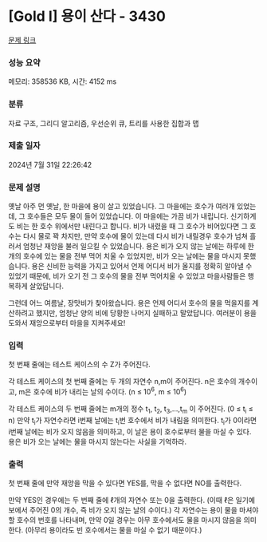 # [Gold I] 용이 산다 - 3430 

[문제 링크](https://www.acmicpc.net/problem/3430) 

### 성능 요약

메모리: 358536 KB, 시간: 4152 ms

### 분류

자료 구조, 그리디 알고리즘, 우선순위 큐, 트리를 사용한 집합과 맵

### 제출 일자

2024년 7월 31일 22:26:42

### 문제 설명

<p>옛날 아주 먼 옛날, 한 마을에 용이 살고 있었습니다. 그 마을에는 호수가 여러개 있었는데, 그 호수들은 모두 물이 들어 있었습니다. 이 마을에는 가끔 비가 내립니다. 신기하게도 비는 한 호수 위에서만 내린다고 합니다. 비가 내렸을 때 그 호수가 비어있다면 그 호수는 다시 물로 꽉 차지만, 만약 호수에 물이 있는데 다시 비가 내릴경우 호수가 넘쳐 흘러서 엄청난 재앙을 불러 일으킬 수 있었습니다. 용은 비가 오지 않는 날에는 하루에 한개의 호수에 있는 물을 전부 먹어 치울 수 있었지만, 비가 오는 날에는 물을 마시지 못했습니다. 용은 신비한 능력을 가지고 있어서 언제 어디서 비가 올지를 정확히 알아낼 수 있었기 때문에, 비가 오기 전 그 호수의 물을 전부 먹어치울 수 있었고 마을사람들은 행복하게 살았답니다.</p>

<p>그런데 어느 여름날, 장맛비가 찾아왔습니다. 용은 언제 어디서 호수의 물을 먹을지를 계산하려고 했지만, 엄청난 양의 비에 당황한 나머지 실패하고 말았답니다. 여러분이 용을 도와서 재앙으로부터 마을을 지켜주세요!</p>

### 입력 

 <p>첫 번째 줄에는 테스트 케이스의 수 Z가 주어진다.</p>

<p>각 테스트 케이스의 첫 번째 줄에는 두 개의 자연수 n,m이 주어진다. n은 호수의 개수이고, m은 호수에 비가 내리는 날의 수이다. (n ≤ 10<sup>6</sup>, m ≤ 10<sup>6</sup>)</p>

<p>각 테스트 케이스의 두 번째 줄에는 m개의 정수 t<sub>1</sub>, t<sub>2</sub>, t<sub>3</sub>,...,t<sub>m</sub> 이 주어진다. (0 ≤ t<sub>i</sub> ≤ n) 만약 t<sub>i</sub>가 자연수라면 i번째 날에는 t<sub>i</sub>번 호수에서 비가 내림을 의미한다. t<sub>i</sub>가 0이라면 i번째 날에는 비가 오지 않음을 의미하고, 이 날은 용이 호수로부터 물을 마실 수 있다. 용은 비가 오는 날에는 물을 마시지 않는다는 사실을 기억하라.</p>

### 출력 

 <p>첫 번째 줄에 만약 재앙을 막을 수 있다면 YES를, 막을 수 없다면 NO를 출력한다.</p>

<p>만약 YES인 경우에는 두 번째 줄에 ℓ개의 자연수 또는 0을 출력한다. (이때 ℓ은 일기예보에서 주어진 0의 개수, 즉 비가 오지 않는 날의 수이다.) 각 자연수는 용이 물을 마셔야 할 호수의 번호를 나타내며, 만약 0일 경우는 아무 호수에서도 물을 마시지 않음을 의미한다. (아무리 용이라도 빈 호수에서는 물을 마실 수 없기 때문이다.)</p>

